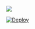 <img src="https://telegra.ph/file/360cdc2481c0d16400df0.png"></img>

[![Deploy](https://www.herokucdn.com/deploy/button.svg)](https://heroku.com/deploy?template=https://github.com/hdiiofficial/music)
